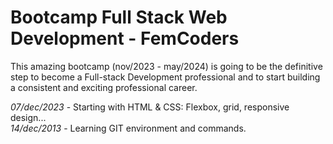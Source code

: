﻿# Bootcamp Full Stack Web Development - FemCoders

This amazing bootcamp (nov/2023 - may/2024) is going to be the definitive step to become a Full-stack Development professional and to start building a consistent and exciting professional career.

*07/dec/2023* - Starting with HTML & CSS: Flexbox, grid, responsive design...  
*14/dec/2013* - Learning GIT environment and commands.
